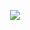 <p align="center">
  <img src="https://github.com/jlsuh/advent-of-code/assets/38252227/60220094-5caa-4f98-87d6-5f4cfb79f94c">
</p>
